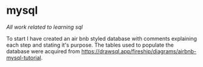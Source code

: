 # mysql

*All work related to learning sql*

To start I have created an air bnb styled database with comments explaining each step and stating it's purpose.
The tables used to populate the database were acquired from https://drawsql.app/fireship/diagrams/airbnb-mysql-tutorial.




